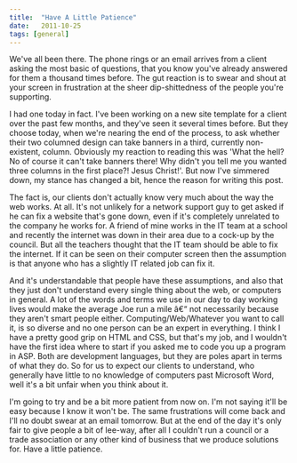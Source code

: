 ```yaml
---
title:  "Have A Little Patience"
date:   2011-10-25
tags: [general]
---
```

We've all been there. The phone rings or an email arrives from a client asking the most basic of questions, that you know you've already answered for them a thousand times before. The gut reaction is to swear and shout at your screen in frustration at the sheer dip-shittedness of the people you're supporting.

I had one today in fact. I've been working on a new site template for a client over the past few months, and they've seen it several times before. But they choose today, when we're nearing the end of the process, to ask whether their two columned design can take banners in a third, currently non-existent, column. Obviously my reaction to reading this was 'What the hell? No of course it can't take banners there! Why didn't you tell me you wanted three columns in the first place?! Jesus Christ!'. But now I've simmered down, my stance has changed a bit, hence the reason for writing this post.

The fact is, our clients don't actually know very much about the way the web works. At all. It's not unlikely for a network support guy to get asked if he can fix a website that's gone down, even if it's completely unrelated to the company he works for. A friend of mine works in the IT team at a school and recently the internet was down in their area due to a cock-up by the council. But all the teachers thought that the IT team should be able to fix the internet. If it can be seen on their computer screen then the assumption is that anyone who has a slightly IT related job can fix it.

And it's understandable that people have these assumptions, and also that they just don't understand every single thing about the web, or computers in general. A lot of the words and terms we use in our day to day working lives would make the average Joe run a mile â€“ not necessarily because they aren't smart people either. Computing/Web/Whatever you want to call it, is so diverse and no one person can be an expert in everything. I think I have a pretty good grip on HTML and CSS, but that's my job, and I wouldn't have the first idea where to start if you asked me to code you up a program in ASP. Both are development languages, but they are poles apart in terms of what they do. So for us to expect our clients to understand, who generally have little to no knowledge of computers past Microsoft Word, well it's a bit unfair when you think about it.

I'm going to try and be a bit more patient from now on. I'm not saying it'll be easy because I know it won't be. The same frustrations will come back and I'll no doubt swear at an email tomorrow. But at the end of the day it's only fair to give people a bit of lee-way, after all I couldn't run a council or a trade association or any other kind of business that we produce solutions for. Have a little patience.
